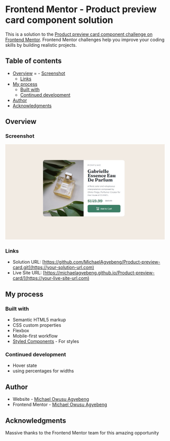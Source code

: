 # Frontend Mentor - Product preview card component solution

This is a solution to the [Product preview card component challenge on Frontend Mentor](https://www.frontendmentor.io/challenges/product-preview-card-component-GO7UmttRfa). Frontend Mentor challenges help you improve your coding skills by building realistic projects. 

## Table of contents

- [Overview](#overview)
=  - [Screenshot](#screenshot)
  - [Links](#links)
- [My process](#my-process)
  - [Built with](#built-with)
  - [Continued development](#continued-development)
- [Author](#author)
- [Acknowledgments](#acknowledgments)


## Overview


### Screenshot

![](./screenshot.jpg)




### Links

- Solution URL: [https://github.com/MichaelAgyebeng/Product-preview-card.git](https://your-solution-url.com)
- Live Site URL: [https://michaelagyebeng.github.io/Product-preview-card/](https://your-live-site-url.com)

## My process

### Built with

- Semantic HTML5 markup
- CSS custom properties
- Flexbox
- Mobile-first workflow
- [Styled Components](https://styled-components.com/) - For styles

### Continued development

- Hover state
- using percentages for widths



## Author

- Website - [Michael Owusu Agyebeng](https://www.your-site.com)
- Frontend Mentor - [Michael Owusu Agyebeng](https://www.frontendmentor.io/profile/yourusername)


## Acknowledgments

Massive thanks to the Frontend Mentor team for this amazing opportunity
